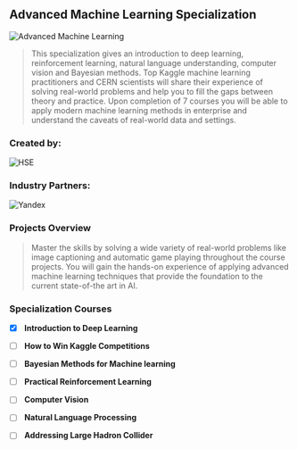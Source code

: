  ## Advanced Machine Learning Specialization 

![Advanced Machine Learning](https://d15cw65ipctsrr.cloudfront.net/44/571ff08f2211e7b065b9a1d29b8277/General.png)

> This specialization gives an introduction to deep learning, reinforcement learning, natural language understanding, computer vision and Bayesian methods. Top Kaggle machine learning practitioners and CERN scientists will share their 
experience of solving real-world problems and help you to fill the gaps between theory and practice. Upon completion
of 7 courses you will be able to apply modern machine learning methods in enterprise and understand the caveats of 
real-world data and settings. 

### Created by: 

![HSE](https://d3njjcbhbojbot.cloudfront.net/api/utilities/v1/imageproxy/https://coursera-university-assets.s3.amazonaws.com/2d/dd0e9084f611e380733b622a66e510/logo_hse_white_invert-copy.png?auto=format%2Ccompress&dpr=1&w=200&h=100&fit=clip)
 
### Industry Partners:

![Yandex](https://d3njjcbhbojbot.cloudfront.net/api/utilities/v1/imageproxy/https://d15cw65ipctsrr.cloudfront.net/e4/a53940bb8411e7874859f9f9875d24/yandex_logo_EN_square.png?auto=format%2Ccompress&dpr=1&w=150&h=)

### Projects Overview

> Master the skills by solving a wide variety of real-world problems like 
image captioning and automatic game playing throughout the course projects. 
You will gain the hands-on experience of applying advanced machine learning techniques 
that provide the foundation to the current state-of-the art in AI.

### Specialization Courses

- [x]  <strong> Introduction to Deep Learning </strong> 

- [ ]  <strong> How to Win Kaggle Competitions </strong>

- [ ]  <strong> Bayesian Methods for Machine learning </strong>

- [ ]  <strong> Practical Reinforcement Learning </strong>

- [ ]  <strong> Computer Vision </strong>

- [ ]  <strong> Natural Language Processing </strong>

- [ ]  <strong> Addressing Large Hadron Collider </strong>
